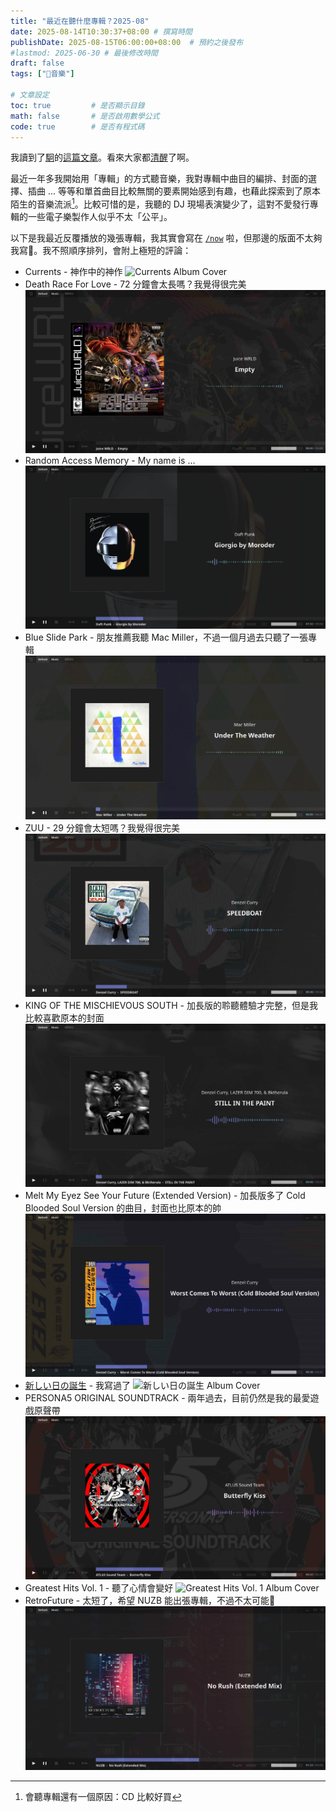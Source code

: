 ```yaml
---
title: "最近在聽什麼專輯？2025-08"
date: 2025-08-14T10:30:37+08:00 # 撰寫時間
publishDate: 2025-08-15T06:00:00+08:00  # 預約之後發布
#lastmod: 2025-06-30 # 最後修改時間
draft: false
tags: ["🎵音樂"]

# 文章設定
toc: true         # 是否顯示目錄
math: false       # 是否啟用數學公式
code: true        # 是否有程式碼
---
```


我讀到了[駉](https://alexhsu.com/zh)的[這篇文章](https://alexhsu.com/zh/fuck-algorithms/)。看來大家都[清醒](https://tux24.xyz/articles/download-it-dont-stream-it/)了啊。

最近一年多我開始用「專輯」的方式聽音樂，我對專輯中曲目的編排、封面的選擇、插曲 ... 等等和單首曲目比較無關的要素開始感到有趣，也藉此探索到了原本陌生的音樂流派[^1]。比較可惜的是，我聽的 DJ 現場表演變少了，這對不愛發行專輯的一些電子樂製作人似乎不太「公平」。

以下是我最近反覆播放的幾張專輯，我其實會寫在 [`/now`](https://tux24.xyz/now) 啦，但那邊的版面不太夠我寫🤣。我不照順序排列，會附上極短的評論：

* Currents - 神作中的神作
![Currents Album Cover](https://tux24.xyz/articles/a-few-advices-for-time-saving/images/thelessiknowthebetter_resized.jpg)
* Death Race For Love - 72 分鐘會太長嗎？我覺得很完美
![DRFL Album Cover](images/drfl.jpg)
* Random Access Memory - My name is ... 
![RAM Album Cover](images/ram.jpg)
* Blue Slide Park - 朋友推薦我聽 Mac Miller，不過一個月過去只聽了一張專輯
![Blue Slide Park Album Cover](images/blueslidepark.jpg)
* ZUU - 29 分鐘會太短嗎？我覺得很完美
![ZUU Album Cover](images/zuu.jpg)
* KING OF THE MISCHIEVOUS SOUTH - 加長版的聆聽體驗才完整，但是我比較喜歡原本的封面
![KOTMS Album Cover](images/kotms.jpg)
* Melt My Eyez See Your Future (Extended Version) - 加長版多了 Cold Blooded Soul Version 的曲目，封面也比原本的帥
![Melt My Eyez See Your Future (Extended Version) Album Cover](images/mmesyf.jpg)
* [新しい日の誕生](https://tux24.xyz/articles/birth-of-new-day/) - 我寫過了
![新しい日の誕生 Album Cover](https://tux24.xyz/articles/birth-of-new-day/images/bday.jpg)
* PERSONA5 ORIGINAL SOUNDTRACK - 兩年過去，目前仍然是我的最愛遊戲原聲帶
![Persona5 OST Album Cover](images/p5ost.jpg)
* Greatest Hits Vol. 1 - 聽了心情會變好
![Greatest Hits Vol. 1 Album Cover](https://tux24.xyz/articles/a-few-advices-for-time-saving/images/followers_resized.jpg)
* RetroFuture - 太短了，希望 NUZB 能出張專輯，不過不太可能🥲
![RetroFuture Album Cover](images/retrofuture.jpg)

[^1]: 會聽專輯還有一個原因：CD 比較好買